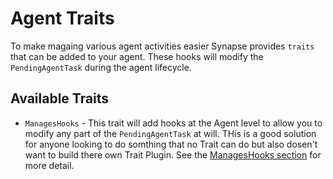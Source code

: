 # Agent Traits

To make magaing various agent activities easier Synapse provides `traits` that can be added to your agent. These hooks will modify the `PendingAgentTask` during the agent lifecycle.

## Available Traits

* `ManagesHooks` - This trait will add hooks at the Agent level to allow you to modify any part of the `PendingAgentTask` at will. THis is a good solution for anyone looking to do somthing that no Trait can do but also dosen't want to build there own Trait Plugin. See the [ManagesHooks section](/agent-traits/manages-hooks) for more detail.
